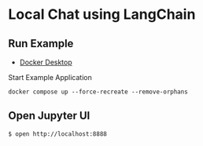 # Local Chat using LangChain

## Run Example

- [Docker Desktop](https://www.docker.com/products/docker-desktop/)

Start Example Application

```shell
docker compose up --force-recreate --remove-orphans
```

## Open Jupyter UI

```shell
$ open http://localhost:8888
```